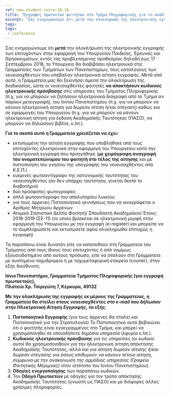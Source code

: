 ```yaml
---
ref: new-student-intro-18-19
title: "Εγγραφές πρωτοετών φοιτητών στο Τμήμα Πληροφορικής για το ακαδ. έτος 2018-2019"
excerpt: "Σας ενημερώνουμε ότι μετά την ολοκλήρωση της ηλεκτρονικής εγγραφής των επιτυχόντων στην εφαρμογή του Υπουργείου Παιδείας, Έρευνας και Θρησκευμάτων, εντός της προβλεπόμενης προθεσμίας δηλαδή έως 17 Σεπτεμβρίου 2018, το Υπουργείο θα διαβιβάσει ηλεκτρονικά στις Γραμματείες των Τμημάτων των Πανεπιστημίων, τους καταλόγους των νεοεισαχθέντων που υπέβαλαν ηλεκτρονικά αίτηση εγγραφής"
tags:
tags:
 - conference
---
```



Σας ενημερώνουμε ότι  _**μετά**_ την ολοκλήρωση της ηλεκτρονικής εγγραφής των επιτυχόντων στην εφαρμογή του Υπουργείου Παιδείας, Έρευνας και Θρησκευμάτων, εντός της προβλεπόμενης προθεσμίας δηλαδή έως 17 Σεπτεμβρίου 2018, το Υπουργείο θα διαβιβάσει ηλεκτρονικά στις Γραμματείες των Τμημάτων των Πανεπιστημίων, τους καταλόγους των νεοεισαχθέντων που υπέβαλαν ηλεκτρονικά αίτηση εγγραφής.  _Μετά από αυτό_, η Γραμματεία μας θα ξεκινήσει άμεσα την ολοκλήρωση της διαδικασίας, ώστε οι νεοεισαχθέντες φοιτητές  **να αποκτήσουν  _κωδικούς ηλεκτρονικής πρόσβασης_**  στις υπηρεσίες του Τμήματος Πληροφορικής (π.χ. για να μπορούν να ζητήσουν ηλεκτρονικά διαγραφή από το Τμήμα αν πάρουν μετεγγραφή), του Ιονίου Πανεπιστημίου (π.χ. για να μπορούν να κάνουν ηλεκτρονική αίτηση για δωρεάν σίτιση ή/και στέγαση) καθώς και σε εφαρμογές του Υπουργείου (π.χ. για να μπορούν να κάνουν ηλεκτρονική αίτηση για έκδοση Ακαδημαϊκής Ταυτότητας (ΠΑΣΟ), να μπορούν να δηλώσουν βιβλία, κ.λπ.).

**Για το σκοπό αυτό η Γραμματεία χρειάζεται να έχει:**

-   εκτυπωμένη την αίτηση εγγραφής που υποβλήθηκε από τους επιτυχόντες ηλεκτρονικά στην εφαρμογή του Υπουργείου κατά την ηλεκτρονική εγγραφή που προηγήθηκε (**με χειρόγραφη αναγραφή του ονοματεπώνυμου του φοιτητή στο τέλος της αίτησης** και με πιστοποίηση του γνησίου της υπογραφής του νεοεισαχθέντος από Κ.Ε.Π.)
-   ευκρινές φωτοαντίγραφο της αστυνομικής ταυτότητας του νεοεισαχθέντος (αν δεν υπάρχει ταυτότητα, γίνεται δεκτό το διαβατήριο)
-   δύο πρόσφατες φωτογραφίες
-   απλό φωτοαντίγραφο του απολυτηρίου λυκείου
-   για τους άρρενες Πιστοποιητικό γεννήσεως που να αναγράφεται ο Αριθμός Μητρώου Αρρένων
-   Ατομικό Στατιστικό Δελτίο Φοιτητή/ Σπουδαστή Ακαδημαϊκού Έτους: 2018-2019 (ΣΕ-11) (το οποίο βρίσκεται σε ηλεκτρονική μορφή στην εφαρμογή του Υπουργείου με την εγγραφή (e-register) και μπορείτε να το συμπληρώσετε και εκτυπώσετε αφού ολοκληρωθεί επιτυχώς η εγγραφή)

Τα παραπάνω είναι δυνατόν είτε να κατατεθούν στη Γραμματεία του Τμήματος από τους ίδιους τους επιτυχόντες ή από νομίμως εξουσιοδοτημένο από αυτούς πρόσωπο, είτε να σταλούν στη Γραμματεία με συστημένο ταχυδρομείο ή με ταχυμεταφορική εταιρεία (courier), στην εξής διεύθυνση:

**Ιόνιο Πανεπιστήμιο, Γραμματεία Τμήματος Πληροφορικής (για εγγραφή πρωτοετούς),**  
**Πλατεία Χρ. Τσιριγώτη 7, Κέρκυρα, 49132**

**Με την ολοκλήρωση της εγγραφής εκ μέρους της Γραμματείας, η Γραμματεία θα** **στείλει στους νεοεισαχθέντες  _στο e-mail που δήλωσαν στην Ηλεκτρονική Αίτηση_** **_Εγγραφής_, τα εξής**:

1.  **Πιστοποιητικό Εγγραφής**  (για τους άρρενες θα σταλεί  _και_  Πιστοποιητικό για την Στρατολογία) Το Πιστοποιητικό αυτό βεβαιώνει ότι ο φοιτητής είναι εγγεγραμμένος στο Τμήμα, και μπορεί να χρησιμοποιηθεί σε οποιαδήποτε δημόσια υπηρεσία (εφορία κ.λπ.).
2.  **Κωδικούς ηλεκτρονικής πρόσβασης**  για τις υπηρεσίες (οι κωδικοί αυτοί θα χρησιμοποιηθούν για την ηλεκτρονική αίτηση απόκτησης Ακαδημαϊκής Ταυτότητας, αλλά  _και για αίτηση δωρεάν σίτισης ή/και δωρεάν στέγασης για όσους επιθυμούν να κάνουν τέτοια αίτηση, σύμφωνα με την ανακοίνωση της αρμόδιας υπηρεσίας (Γραφείο Φοιτητικής Μέριμνας)_  στον ιστότοπο του Ιονίου Πανεπιστημίου).
3.  **Οδηγίες ενεργοποίησης**  των παραπάνω κωδικών.
4.  Τον  **Οδηγό Πρωτοετών**  με οδηγίες για τον τρόπο απόκτησης Ακαδημαϊκής Ταυτότητας (γνωστή ως ΠΑΣΟ) και με διάφορες άλλες χρήσιμες πληροφορίες.
